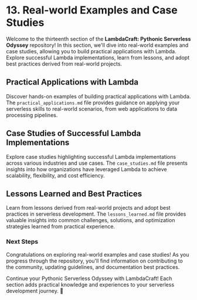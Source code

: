 # 13. Real-world Examples and Case Studies

Welcome to the thirteenth section of the **LambdaCraft: Pythonic Serverless Odyssey** repository! In this section, we'll dive into real-world examples and case studies, allowing you to build practical applications with Lambda. Explore successful Lambda implementations, learn from lessons, and adopt best practices derived from real-world projects.

## Practical Applications with Lambda

Discover hands-on examples of building practical applications with Lambda. The `practical_applications.md` file provides guidance on applying your serverless skills to real-world scenarios, from web applications to data processing pipelines.

## Case Studies of Successful Lambda Implementations

Explore case studies highlighting successful Lambda implementations across various industries and use cases. The `case_studies.md` file presents insights into how organizations have leveraged Lambda to achieve scalability, flexibility, and cost efficiency.

## Lessons Learned and Best Practices

Learn from lessons derived from real-world projects and adopt best practices in serverless development. The `lessons_learned.md` file provides valuable insights into common challenges, solutions, and optimization strategies learned from practical experience.

### Next Steps

Congratulations on exploring real-world examples and case studies! As you progress through the repository, you'll find information on contributing to the community, updating guidelines, and documentation best practices.

Continue your Pythonic Serverless Odyssey with LambdaCraft! Each section adds practical knowledge and experiences to your serverless development journey. 🚀